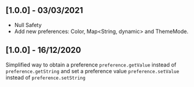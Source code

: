 ## [1.0.0] - 03/03/2021

- Null Safety
- Add new preferences: Color, Map<String, dynamic> and ThemeMode.
## [1.0.0] - 16/12/2020

Simplified way to obtain a preference `preference.getValue` instead of `preference.getString` and set a preference value `preference.setValue` instead of `preference.setString`